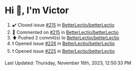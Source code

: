 <h1>Hi 👋, I'm Victor </h1>

<!--RECENT_ACTIVITY:start-->
1. ✔️ Closed issue [#215](https://github.com/BetterLectio/betterLectio/issues/215) in [BetterLectio/betterLectio](https://github.com/BetterLectio/betterLectio)<br>
2. 💬 Commented on [#215](https://github.com/BetterLectio/betterLectio/issues/215#issuecomment-1812953691) in [BetterLectio/betterLectio](https://github.com/BetterLectio/betterLectio)<br>
3. ⬆️ Pushed 2 commit(s) to [BetterLectio/betterLectio](https://github.com/BetterLectio/betterLectio)<br>
4. ❗️ Opened issue [#226](https://github.com/BetterLectio/betterLectio/issues/226) in [BetterLectio/betterLectio](https://github.com/BetterLectio/betterLectio)<br>
5. ❗️ Opened issue [#225](https://github.com/BetterLectio/betterLectio/issues/225) in [BetterLectio/betterLectio](https://github.com/BetterLectio/betterLectio)<br>
<!--RECENT_ACTIVITY:end-->

<!--RECENT_ACTIVITY:last_update-->
Last Updated: Thursday, November 16th, 2023, 12:50:33 PM
<!--RECENT_ACTIVITY:last_update_end-->

